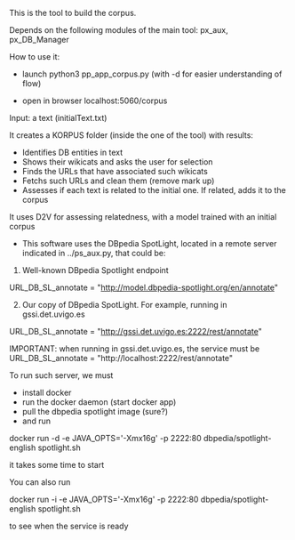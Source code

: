 This is the tool to build the corpus.

Depends on the following modules of the main tool: px_aux, px_DB_Manager

How to use it:

- launch python3 pp_app_corpus.py   (with -d for easier understanding of flow)

- open in browser localhost:5060/corpus

Input: a text  (initialText.txt)

It creates a KORPUS folder (inside the one of the tool) with results:
- Identifies DB entities in text
- Shows their wikicats and asks the user for selection
- Finds the URLs that have associated such wikicats
- Fetchs such URLs and clean them (remove mark up)
- Assesses if each text is related to the initial one. If related, adds it to the corpus

It uses D2V for assessing relatedness, with a model trained with an initial corpus


- This software uses the DBpedia SpotLight, located in a remote server indicated in ../ps_aux.py, that could be:

1. Well-known DBpedia Spotlight endpoint

URL_DB_SL_annotate = "http://model.dbpedia-spotlight.org/en/annotate"

2. Our copy of DBpedia SpotLight. For example, running in gssi.det.uvigo.es

URL_DB_SL_annotate = "http://gssi.det.uvigo.es:2222/rest/annotate"

IMPORTANT: when running in gssi.det.uvigo.es, the service must be
URL_DB_SL_annotate = "http://localhost:2222/rest/annotate"


To run such server, we must 
- install docker
- run the docker daemon (start docker app) 
- pull the dbpedia spotlight image (sure?)
- and run

docker run -d -e JAVA_OPTS='-Xmx16g' -p 2222:80 dbpedia/spotlight-english spotlight.sh

it takes some time to start

You can also run 

docker run -i -e JAVA_OPTS='-Xmx16g' -p 2222:80 dbpedia/spotlight-english spotlight.sh

to see when the service is ready